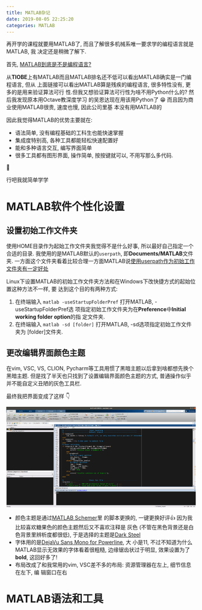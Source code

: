 ```yaml
---
title: MATLAB杂记
date: 2019-08-05 22:25:20
categories: MATLAB
---
```


再开学的课程就要用MATLAB了, 而且了解很多机械系唯一要求学的编程语言就是MATLAB, 我
决定还是稍微了解下.

<!-- More -->

首先, [MATLAB到底是不是编程语言?](https://www.zhihu.com/question/37824202/answer/767114071)

从**TIOBE**上有MATLAB而且MATLAB排名还不低可以看出MATLAB确实是一门编程语言, 但从
上面链接可以看出MATLAB算是残疾的编程语言, 很多特性没有, 更多的是用来验证算法可行
性.但我又想验证算法可行性为啥不用Python什么的? 然后我发现原本用Octave教深度学习
的吴恩达现在用该用Python了 😁 而且因为商业使用MATLAB很贵, 速度也慢, 因此公司里基
本没有用MATLAB的

因此我觉得MATLAB的优势主要就在:

- 语法简单, 没有编程基础的工科生也能快速掌握
- 集成度特别高, 各种工具都能轻松快速配置好
- 能和多种语言交互, 编写界面简单
- 很多工具都有图形界面, 操作简单, 按按键就可以, 不用写那么多代码.

🤦‍

行吧我就简单学学

# MATLAB软件个性化设置

## 设置初始工作文件夹

使用HOME目录作为起始工作文件夹我觉得不是什么好事, 所以最好自己指定一个合适的目录. 我使用的是MATLAB默认的`userpath`, 即**Documents/MATLAB**文件夹. 一方面这个文件夹看着比较合理一方面MATLAB说[使用userpath作为初始工作文件夹有一定好处](https://ww2.mathworks.cn/help/matlab/matlab_env/matlab-startup-folder.html#bujzf43)

Linux下设置MATLAB的初始工作文件夹方法和在Windows下改快捷方式的起始位置这种方法不一样, 要
达到这个目的有两种方式:

1. 在终端输入 `matlab -useStartupFolderPref` 打开MATLAB, -useStartupFolderPref选
   项指定初始工作文件夹为在**Preference**中**Initial working folder option**的指
   定文件夹.
2. 在终端输入 `matlab -sd [folder]` 打开MATLAB, -sd选项指定初始工作文件夹为
   [folder]文件夹.

## 更改编辑界面颜色主题

在vim, VSC, VS, CLION, Pycharm等工具用惯了黑暗主题以后拿到啥都想先换个黑暗主题. 但是找了半天也只找到了设置编辑界面颜色主题的方式, 普通操作似乎并不能自定义丑陋的灰色工具栏.

最终我把界面变成了这样 👇

![界面](MATLAB杂记/appearance.png)

- 颜色主题是通过[MATLAB Schemer](https://github.com/scottclowe/matlab-schemer)里
  的脚本更换的, 一键更换好评👍 因为我比较喜欢糖果色的颜色主题然后又不喜欢注释是
  灰色 (不管在黑色背景还是白色背景里辨析度都很低), 于是选择的主题是[Dark
  Steel](https://github.com/scottclowe/matlab-schemer/tree/master/schemes#dark-steel)
- 字体用的是[DejaVu Sans Mono for
  Powerline](https://github.com/powerline/fonts/tree/master/DejaVuSansMono), 大
  小是11, 不过不知道为什么MATLAB显示无效果的字体看着很粗糙, 边缘锯齿状过于明显,
  效果设置为了 **bold**, 这回好多了!
- 布局改成了和我常用的vim, VSC差不多的布局: 资源管理器在左上, 细节信息在左下, 编
  辑窗口在右

# MATLAB语法和工具